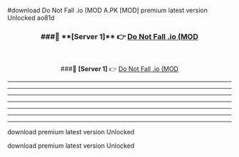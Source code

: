 #download Do Not Fall .io (MOD A.PK [MOD] premium latest version Unlocked ao81d 



<div align="center">
<h3>###🔹 **[Server 1]** 👉 <a href="https://download1apk.web.app/">Do Not Fall .io (MOD</a></h3><br>


###🔹 **[Server 1]** 👉 <a href="https://download1apk.web.app/">Do Not Fall .io (MOD</a></h3>
</div>



----------------------------------------------------------

----------------------------------------------------------

----------------------------------------------------------

----------------------------------------------------------

----------------------------------------------------------

----------------------------------------------------------

----------------------------------------------------------

download premium latest version Unlocked

download premium latest version Unlocked
